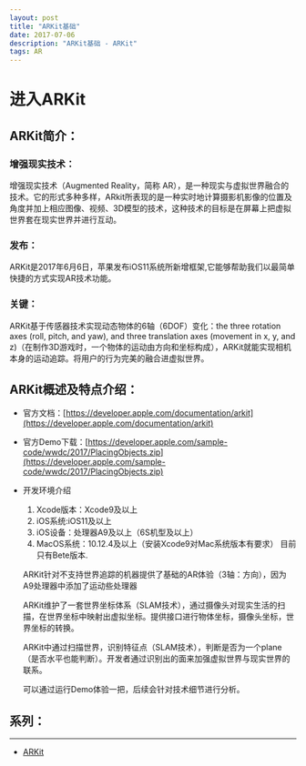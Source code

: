 ```yaml
---
layout: post
title: "ARKit基础"
date: 2017-07-06
description: "ARKit基础 - ARKit"
tags: AR
---
```


# 进入ARKit
## ARKit简介：
### 增强现实技术：
增强现实技术（Augmented Reality，简称 AR），是一种现实与虚拟世界融合的技术。它的形式多种多样，ARkit所表现的是一种实时地计算摄影机影像的位置及角度并加上相应图像、视频、3D模型的技术，这种技术的目标是在屏幕上把虚拟世界套在现实世界并进行互动。

### 发布：
ARKit是2017年6月6日，苹果发布iOS11系统所新增框架,它能够帮助我们以最简单快捷的方式实现AR技术功能。

### 关键：
ARKit基于传感器技术实现动态物体的6轴（6DOF）变化：the three rotation axes (roll, pitch, and yaw), and three translation axes (movement in x, y, and z)（在制作3D游戏时，一个物体的运动由方向和坐标构成），ARKit就能实现相机本身的运动追踪。将用户的行为完美的融合进虚拟世界。
    
## ARKit概述及特点介绍：  
* 官方文档：[https://developer.apple.com/documentation/arkit](https://developer.apple.com/documentation/arkit)
* 官方Demo下载：[https://developer.apple.com/sample-code/wwdc/2017/PlacingObjects.zip](https://developer.apple.com/sample-code/wwdc/2017/PlacingObjects.zip)
* 开发环境介绍   
    1. Xcode版本：Xcode9及以上 
    2. iOS系统:iOS11及以上 
    3. iOS设备：处理器A9及以上（6S机型及以上） 
    4. MacOS系统：10.12.4及以上（安装Xcode9对Mac系统版本有要求） 目前只有Bete版本.
    
    ARKit针对不支持世界追踪的机器提供了基础的AR体验（3轴：方向），因为A9处理器中添加了运动些处理器

    ARKit维护了一套世界坐标体系（SLAM技术），通过摄像头对现实生活的扫描，在世界坐标中映射出虚拟坐标。提供接口进行物体坐标，摄像头坐标，世界坐标的转换。

    ARKit中通过扫描世界，识别特征点（SLAM技术），判断是否为一个plane（是否水平也能判断）。开发者通过识别出的面来加强虚拟世界与现实世界的联系。

    可以通过运行Demo体验一把，后续会针对技术细节进行分析。

## 系列：
---
* [ARKit](/2017/07/ARKit/)